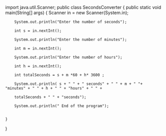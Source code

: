 
import java.util.Scanner;
public class SecondsConverter
{
    public static void main(String[] args)
    {
        Scanner in = new Scanner(System.in);
        
        System.out.println("Enter the number of seconds");
        
        int s = in.nextInt();
        
        System.out.println("Enter the number of minutes");
        
        int m = in.nextInt();
        
        System.out.println("Enter the number of hours");
        
        int h = in.nextInt();
        
        int totalSeconds = s + m *60 + h* 3600 ; 
        
        System.out.println( s + " " + " seconds" + " " + m + " "+ "minutes" + " " + h + " " + "hours" + " " +
        
        totalSeconds + " " + "seconds");
        
        System.out.println(" End of the program");
        

    }
}
